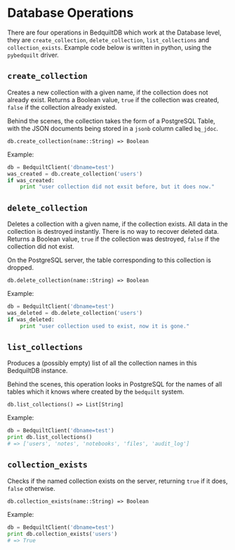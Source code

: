 # Database Operations

There are four operations in BedquiltDB which work at the Database level, they are `create_collection`, `delete_collection`, `list_collections` and `collection_exists`. Example code below is written in python, using the `pybedquilt` driver.


## `create_collection`

Creates a new collection with a given name, if the collection does not already exist. Returns a Boolean value, `true` if the collection was created, `false` if the collection already existed.

Behind the scenes, the collection takes the form of a PostgreSQL Table, with the JSON documents being stored in a `jsonb` column called `bq_jdoc`.

```
db.create_collection(name::String) => Boolean
```

Example:
```python
db = BedquiltClient('dbname=test')
was_created = db.create_collection('users')
if was_created:
    print "user collection did not exsit before, but it does now."
```


## `delete_collection`

Deletes a collection with a given name, if the collection exists. All data in the collection is destroyed instantly. There is no way to recover deleted data. Returns a Boolean value, `true` if the collection was destroyed, `false` if the collection did not exist.

On the PostgreSQL server, the table corresponding to this collection is dropped.

```
db.delete_collection(name::String) => Boolean
```

Example:
```python
db = BedquiltClient('dbname=test')
was_deleted = db.delete_collection('users')
if was_deleted:
    print "user collection used to exist, now it is gone."
```


## `list_collections`

Produces a (possibly empty) list of all the collection names in this BedquiltDB instance.

Behind the scenes, this operation looks in PostgreSQL for the names of all tables which it knows where created by the `bedquilt` system.

```
db.list_collections() => List[String]
```

Example:
```python
db = BedquiltClient('dbname=test')
print db.list_collections()
# => ['users', 'notes', 'notebooks', 'files', 'audit_log']
```


## `collection_exists`

Checks if the named collection exists on the server, returning `true` if it does, `false` otherwise.

```
db.collection_exists(name::String) => Boolean
```

Example:
```python
db = BedquiltClient('dbname=test')
print db.collection_exists('users')
# => True
```
